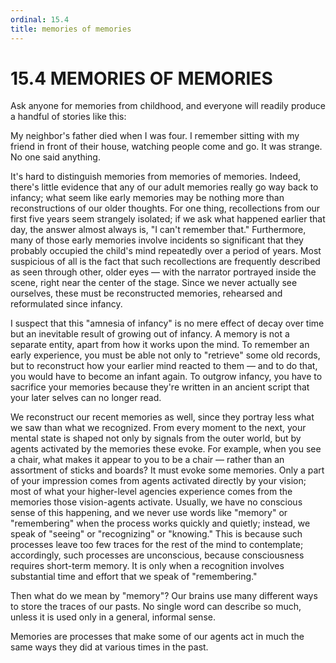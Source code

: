 ```yaml
---
ordinal: 15.4
title: memories of memories
---
```


# 15.4 MEMORIES OF MEMORIES

Ask anyone for memories from childhood, and everyone will readily produce a handful of stories like this:

My neighbor's father died when I was four. I remember sitting with my friend in front of their house, watching people come and go. It was strange. No one said anything.

It's hard to distinguish memories from memories of memories. Indeed, there's little evidence that any of our adult memories really go way back to infancy; what seem like early memories may be nothing more than reconstructions of our older thoughts. For one thing, recollections from our first five years seem strangely isolated; if we ask what happened earlier that day, the answer almost always is, "I can't remember that." Furthermore, many of those early memories involve incidents so significant that they probably occupied the child's mind repeatedly over a period of years. Most suspicious of all is the fact that such recollections are frequently described as seen through other, older eyes &mdash; with the narrator portrayed inside the scene, right near the center of the stage. Since we never actually see ourselves, these must be reconstructed memories, rehearsed and reformulated since infancy.

I suspect that this "amnesia of infancy" is no mere effect of decay over time but an inevitable result of growing out of infancy. A memory is not a separate entity, apart from how it works upon the mind. To remember an early experience, you must be able not only to "retrieve" some old records, but to reconstruct how your earlier mind reacted to them &mdash; and to do that, you would have to become an infant again. To outgrow infancy, you have to sacrifice your memories because they're written in an ancient script that your later selves can no longer read.

We reconstruct our recent memories as well, since they portray less what we saw than what we recognized. From every moment to the next, your mental state is shaped not only by signals from the outer world, but by agents activated by the memories these evoke. For example, when you see a chair, what makes it appear to you to be a chair &mdash; rather than an assortment of sticks and boards? It must evoke some memories. Only a part of your impression comes from agents activated directly by your vision; most of what your higher-level agencies experience comes from the memories those vision-agents activate. Usually, we have no conscious sense of this happening, and we never use words like "memory" or "remembering" when the process works quickly and quietly; instead, we speak of "seeing" or "recognizing" or "knowing." This is because such processes leave too few traces for the rest of the mind to contemplate; accordingly, such processes are unconscious, because consciousness requires short-term memory. It is only when a recognition involves substantial time and effort that we speak of "remembering."

Then what do we mean by "memory"? Our brains use many different ways to store the traces of our pasts. No single word can describe so much, unless it is used only in a general, informal sense.

Memories are processes that make some of our agents act in much the same ways they did at various times in the past.
